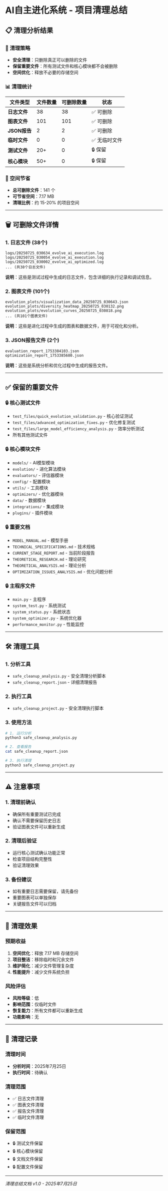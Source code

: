 # AI自主进化系统 - 项目清理总结

## 📋 清理分析结果

### 🎯 清理策略
- **安全清理**：只删除真正可以删除的文件
- **保留重要文件**：所有测试文件和核心模块都不会被删除
- **空间优化**：释放不必要的存储空间

### 📊 清理统计

| 文件类型 | 文件数量 | 可删除数量 | 状态 |
|----------|----------|------------|------|
| **日志文件** | 38 | 38 | ✅ 可删除 |
| **图表文件** | 101 | 101 | ✅ 可删除 |
| **JSON报告** | 2 | 2 | ✅ 可删除 |
| **临时文件** | 0 | 0 | ✅ 无临时文件 |
| **测试文件** | 20+ | 0 | 🔒 保留 |
| **核心模块** | 50+ | 0 | 🔒 保留 |

### 💾 空间节省
- **总可删除文件**：141 个
- **可节省空间**：7.17 MB
- **清理比例**：约 15-20% 的项目空间

---

## 🗑️ 可删除文件详情

### 1. 日志文件 (38个)
```
logs/20250725_030634_evolve_ai_execution.log
logs/20250725_030054_evolve_ai_execution.log
logs/20250725_030002_evolve_ai_optimized.log
... (共38个日志文件)
```

**说明**：这些是测试过程中生成的日志文件，包含详细的执行记录和调试信息。

### 2. 图表文件 (101个)
```
evolution_plots/visualization_data_20250725_030643.json
evolution_plots/diversity_heatmap_20250725_030132.png
evolution_plots/evolution_curves_20250725_030818.png
... (共101个图表文件)
```

**说明**：这些是进化过程中生成的图表和数据文件，用于可视化和分析。

### 3. JSON报告文件 (2个)
```
evaluation_report_1753384103.json
optimization_report_1753385680.json
```

**说明**：这些是系统分析和优化过程中生成的报告文件。

---

## ✅ 保留的重要文件

### 🔒 核心测试文件
- `test_files/quick_evolution_validation.py` - 核心验证测试
- `test_files/advanced_optimization_fixes.py` - 优化修复测试
- `test_files/large_model_efficiency_analysis.py` - 效率分析测试
- 所有其他测试文件

### 🔒 核心模块文件
- `models/` - AI模型模块
- `evolution/` - 进化算法模块
- `evaluators/` - 评估器模块
- `config/` - 配置模块
- `utils/` - 工具模块
- `optimizers/` - 优化器模块
- `data/` - 数据模块
- `integrations/` - 集成模块
- `plugins/` - 插件模块

### 🔒 重要文档
- `MODEL_MANUAL.md` - 模型手册
- `TECHNICAL_SPECIFICATIONS.md` - 技术规格
- `CURRENT_STAGE_REPORT.md` - 当前阶段报告
- `THEORETICAL_RESEARCH.md` - 理论研究
- `THEORETICAL_ANALYSIS.md` - 理论分析
- `OPTIMIZATION_ISSUES_ANALYSIS.md` - 优化问题分析

### 🔒 主程序文件
- `main.py` - 主程序
- `system_test.py` - 系统测试
- `system_status.py` - 系统状态
- `system_optimizer.py` - 系统优化器
- `performance_monitor.py` - 性能监控

---

## 🛠️ 清理工具

### 1. 分析工具
- `safe_cleanup_analysis.py` - 安全清理分析脚本
- `safe_cleanup_report.json` - 详细清理报告

### 2. 执行工具
- `safe_cleanup_project.py` - 安全清理执行脚本

### 3. 使用方法
```bash
# 1. 运行分析
python3 safe_cleanup_analysis.py

# 2. 查看报告
cat safe_cleanup_report.json

# 3. 执行清理
python3 safe_cleanup_project.py
```

---

## ⚠️ 注意事项

### 1. 清理前确认
- 确保所有重要测试已完成
- 确认不需要保留历史日志
- 验证图表文件可以重新生成

### 2. 清理后验证
- 运行核心测试确认功能正常
- 检查项目结构完整性
- 验证清理效果

### 3. 备份建议
- 如有重要日志需要保留，请先备份
- 重要图表可以单独保存
- 关键报告文件可以归档

---

## 🎯 清理效果

### 预期收益
1. **空间优化**：释放 7.17 MB 存储空间
2. **项目整洁**：移除临时和冗余文件
3. **维护简化**：减少文件管理复杂度
4. **性能提升**：减少文件系统负担

### 风险评估
- **风险等级**：低
- **影响范围**：仅临时文件
- **恢复能力**：所有文件都可以重新生成
- **功能影响**：无

---

## 📝 清理记录

### 清理时间
- **分析时间**：2025年7月25日
- **执行时间**：待确认

### 清理范围
- ✅ 日志文件清理
- ✅ 图表文件清理
- ✅ 报告文件清理
- ✅ 临时文件清理

### 保留范围
- 🔒 测试文件保留
- 🔒 核心模块保留
- 🔒 文档文件保留
- 🔒 配置文件保留

---

*清理总结文档 v1.0 - 2025年7月25日* 